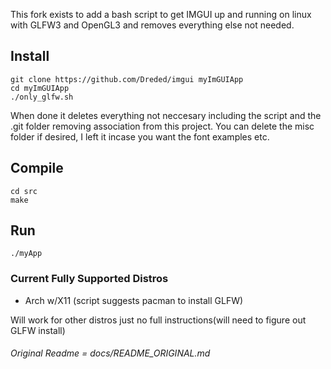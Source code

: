 This fork exists to add a bash script to get IMGUI up and running on linux with GLFW3 and OpenGL3 and removes everything else not needed.

## Install
```
git clone https://github.com/Dreded/imgui myImGUIApp
cd myImGUIApp
./only_glfw.sh
```
When done it deletes everything not neccesary including the script and the .git folder removing association from this project. You can delete the misc folder if desired, I left it incase you want the font examples etc.

## Compile
```
cd src
make
```

## Run
```
./myApp
```

### Current Fully Supported Distros
* Arch w/X11 (script suggests pacman to install GLFW)

Will work for other distros just no full instructions(will need to figure out GLFW install)

###### Original Readme = docs/README_ORIGINAL.md
